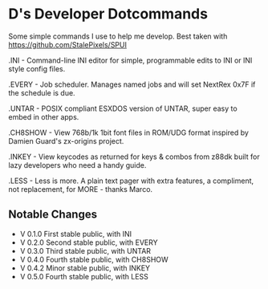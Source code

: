 D's Developer Dotcommands
=

Some simple commands I use to help me develop.
Best taken with https://github.com/StalePixels/SPUI

.INI - Command-line INI editor for simple, programmable edits to INI or INI style config files.

.EVERY - Job scheduler.  Manages named jobs and will set NextRex 0x7F if the schedule is due.

.UNTAR - POSIX compliant ESXDOS version of UNTAR, super easy to embed in other apps.

.CH8SHOW - View 768b/1k 1bit font files in ROM/UDG format inspired by Damien Guard's zx-origins project.

.INKEY - View keycodes as returned for keys & combos from z88dk built for lazy developers who need a handy guide.

.LESS - Less is more. A plain text pager with extra features, a compliment, not replacement, for MORE  - thanks Marco.

Notable Changes
-
* V 0.1.0         First stable public, with INI
* V 0.2.0         Second stable public, with EVERY
* V 0.3.0         Third stable public, with UNTAR
* V 0.4.0         Fourth stable public, with CH8SHOW
* V 0.4.2         Minor stable public, with INKEY
* V 0.5.0         Fourth stable public, with LESS




